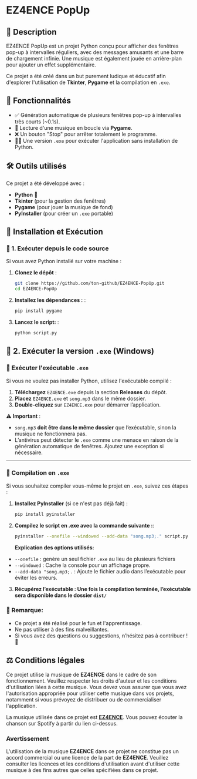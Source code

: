 # EZ4ENCE PopUp  

## 📝 Description  

EZ4ENCE PopUp est un projet Python conçu pour afficher des fenêtres pop-up à intervalles réguliers, avec des messages amusants et une barre de chargement infinie. Une musique est également jouée en arrière-plan pour ajouter un effet supplémentaire.  

Ce projet a été créé dans un but purement ludique et éducatif afin d'explorer l'utilisation de **Tkinter**, **Pygame** et la compilation en `.exe`.  

## 🎯 Fonctionnalités  

- ✅ Génération automatique de plusieurs fenêtres pop-up à intervalles très courts (~0.1s).  
- 🎵 Lecture d'une musique en boucle via **Pygame**.  
- ❌ Un bouton "Stop" pour arrêter totalement le programme.  
- 🏴‍☠️ Une version `.exe` pour exécuter l'application sans installation de Python.  

## 🛠️ Outils utilisés  

Ce projet a été développé avec :  

- **Python** 🐍  
- **Tkinter** (pour la gestion des fenêtres)  
- **Pygame** (pour jouer la musique de fond)  
- **PyInstaller** (pour créer un `.exe` portable)  

## 🚀 Installation et Exécution  

### 🔹 1. Exécuter depuis le code source  

Si vous avez Python installé sur votre machine :  

1. **Clonez le dépôt** :  

   ```bash
   git clone https://github.com/ton-github/EZ4ENCE-PopUp.git
   cd EZ4ENCE-PopUp


2. **Installez les dépendances :** : 

    ```bash
    pip install pygame


3. **Lancez le script:** :

    ```bash
    python script.py


## 🚀 2. Exécuter la version `.exe` (Windows)  

### 🔹 Exécuter l'exécutable `.exe`  

Si vous ne voulez pas installer Python, utilisez l'exécutable compilé :  

1. **Téléchargez** `EZ4ENCE.exe` depuis la section **Releases** du dépôt.  
2. **Placez** `EZ4ENCE.exe` et `song.mp3` dans le même dossier.  
3. **Double-cliquez** sur `EZ4ENCE.exe` pour démarrer l’application.  

⚠ **Important** :  
- `song.mp3` **doit être dans le même dossier** que l’exécutable, sinon la musique ne fonctionnera pas.  
- L’antivirus peut détecter le `.exe` comme une menace en raison de la génération automatique de fenêtres. Ajoutez une exception si nécessaire.  

---

### 🔹 Compilation en `.exe`  

Si vous souhaitez compiler vous-même le projet en `.exe`, suivez ces étapes :  

1. **Installez PyInstaller** (si ce n'est pas déjà fait) :  

   ```bash
   pip install pyinstaller

2. **Compilez le script en .exe avec la commande suivante :**:
    
    ```bash
    pyinstaller --onefile --windowed --add-data "song.mp3;." script.py
    ```

    **Explication des options utilisés:**

- `--onefile` : genère un seul fichier `.exe` au lieu de plusieurs fichiers
- `--windowed` : Cache la console pour un affichage propre.
- `--add-data "song.mp3;.` : Ajoute le fichier audio dans l’exécutable pour éviter les erreurs.

3. **Récupérez l’exécutable : Une fois la compilation terminée, l’exécutable sera disponible dans le dossier `dist/`**

### 🔹 Remarque:

- Ce projet a été réalisé pour le fun et l'apprentissage.
- Ne pas utiliser à des fins malveillantes.
- Si vous avez des questions ou suggestions, n’hésitez pas à contribuer ! 🚀

## ⚖️ Conditions légales

Ce projet utilise la musique de **EZ4ENCE** dans le cadre de son fonctionnement. Veuillez respecter les droits d'auteur et les conditions d'utilisation liées à cette musique. Vous devez vous assurer que vous avez l'autorisation appropriée pour utiliser cette musique dans vos projets, notamment si vous prévoyez de distribuer ou de commercialiser l'application.

La musique utilisée dans ce projet est **[EZ4ENCE](https://open.spotify.com/intl-fr/track/4qHdhSUkmDh6r7Ea4NzAvM)**. Vous pouvez écouter la chanson sur Spotify à partir du lien ci-dessus.

### Avertissement
L'utilisation de la musique **EZ4ENCE** dans ce projet ne constitue pas un accord commercial ou une licence de la part de **EZ4ENCE**. Veuillez consulter les licences et les conditions d'utilisation avant d'utiliser cette musique à des fins autres que celles spécifiées dans ce projet.

